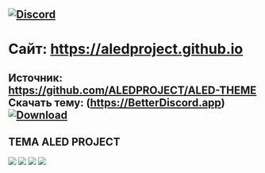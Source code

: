 [![Discord](https://img.shields.io/badge/discord-ALEDPROJECT-purple?style=for-the-badge)](https://discord.gg/rQHRex2)
---
# Сайт: https://aledproject.github.io
Источник: https://github.com/ALEDPROJECT/ALED-THEME
Скачать тему: (https://BetterDiscord.app) [![Download](https://img.shields.io/badge/Скачать-ТЕМУ-black?style=for-the-badge)](https://github.com/ALEDPROJECT/ALED-THEME/releases/download/Stable/aledproject.theme.css)
---
## ТЕМА ALED PROJECT 
![](https://github.com/ALEDPROJECT/ALED-THEME/blob/main/statusmenu.png) ![](https://github.com/ALEDPROJECT/ALED-THEME/blob/main/profile.png) ![](https://github.com/ALEDPROJECT/ALED-THEME/blob/main/theme.png) ![](https://github.com/ALEDPROJECT/ALED-THEME/blob/main/settings.png)
